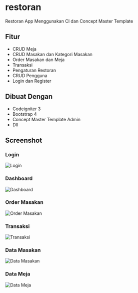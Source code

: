 # restoran
Restoran App Menggunakan CI dan Concept Master Template
## Fitur
* CRUD Meja
* CRUD Masakan dan Kategori Masakan
* Order Masakan dan Meja
* Transaksi
* Pengaturan Restoran
* CRUD Pengguna
* Login dan Register
## Dibuat Dengan
* Codeigniter 3
* Bootstrap 4
* Concept Master Template Admin
* Dll
## Screenshot
### Login
![Login](https://i.ibb.co/PxVxkqx/Screenshot-from-2020-03-31-13-30-11.png)
### Dashboard
![Dashboard](https://i.ibb.co/Fw7NgTs/Screenshot-from-2020-03-31-13-30-04.png)
### Order Masakan
![Order Masakan](https://i.ibb.co/Z2gZnr3/Screenshot-from-2020-03-31-13-29-34.png)
### Transaksi
![Transaksi](https://i.ibb.co/NxBSSqJ/Screenshot-from-2020-03-31-13-29-19.png)
### Data Masakan
![Data Masakan](https://i.ibb.co/5FMq3mJ/Screenshot-from-2020-03-31-13-29-49.png)
### Data Meja
![Data Meja](https://i.ibb.co/SJBBhWG/Screenshot-from-2020-03-31-13-29-54.png)
